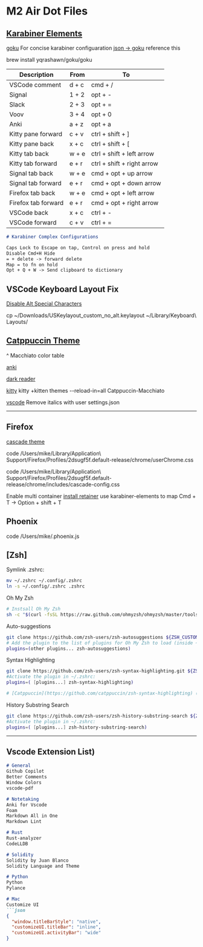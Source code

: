 # M2 Air Dot Files

## [Karabiner Elements](https://github.com/pqrs-org/Karabiner-Elements)

[goku](https://github.com/yqrashawn/GokuRakuJoudo) For concise karabiner configuaration
[json -> goku](https://github.com/yqrashawn/GokuRakuJoudo/issues/34) reference this

brew install yqrashawn/goku/goku

| Description                  | From       | To             |
| ----------------------------| ---------- | --------------|
| VSCode comment               | d + c      | cmd + /        |
| Signal                       | 1 + 2      | opt + -        |
| Slack                        | 2 + 3      | opt + =        |
| Voov                         | 3 + 4      | opt + 0        |
| Anki                         | a + z      | opt + a        |
| Kitty pane forward           | c + v      | ctrl + shift + ]|
| Kitty pane back              | x + c      | ctrl + shift + [|
| Kitty tab back               | w + e      | ctrl + shift + left arrow|
| Kitty tab forward            | e + r      | ctrl + shift + right arrow|
| Signal tab back              | w + e      | cmd + opt + up arrow|
| Signal tab forward           | e + r      | cmd + opt + down arrow|
| Firefox tab back             | w + e      | cmd + opt + left arrow|
| Firefox tab forward          | e + r      | cmd + opt + right arrow|
| VSCode back                  | x + c      | ctrl + -       |
| VSCode forward               | c + v      | ctrl + =       |

```md
# Karabiner Complex Configurations

Caps Lock to Escape on tap, Control on press and hold
Disable Cmd+H Hide
= + delete -> forward delete  
Map = to fn on hold
Opt + Q + W -> Send clipboard to dictionary

```



## VSCode Keyboard Layout Fix

[Disable Alt Special Characters](https://stackoverflow.com/questions/11876485/how-to-disable-generating-special-characters-when-pressing-the-alta-optiona)

cp ~/Downloads/USKeylayout_custom_no_alt.keylayout ~/Library/Keyboard\ Layouts/

## [Catppuccin Theme](https://github.com/catppuccin/)

^ Macchiato color table

[anki](https://github.com/catppuccin/anki)

[dark reader](https://github.com/catppuccin/dark-reader)

[kitty](https://github.com/catppuccin/kitty) kitty +kitten themes --reload-in=all Catppuccin-Macchiato

[vscode](https://github.com/catppuccin/vscode) Remove italics with user settings.json

---

## Firefox

[cascade theme](https://github.com/andreasgrafen/cascade)

code /Users/mike/Library/Application\ Support/Firefox/Profiles/2dsugf5f.default-release/chrome/userChrome.css

code /Users/mike/Library/Application\ Support/Firefox/Profiles/2dsugf5f.default-release/chrome/includes/cascade-config.css

Enable multi container
[install retainer](https://addons.mozilla.org/en-US/firefox/addon/retainer/)
use karabiner-elements to map Cmd + T -> Option + shift + T

## Phoenix

code /Users/mike/.phoenix.js


## [Zsh]

Symlink .zshrc:

```bash
mv ~/.zshrc ~/.config/.zshrc
ln -s ~/.config/.zshrc .zshrc
```

Oh My Zsh

```bash
# Instsall Oh My Zsh
sh -c "$(curl -fsSL https://raw.github.com/ohmyzsh/ohmyzsh/master/tools/install.sh)"
```

Auto-suggestions

```bash
git clone https://github.com/zsh-users/zsh-autosuggestions ${ZSH_CUSTOM:-~/.oh-my-zsh/custom}/plugins/zsh-autosuggestions
# Add the plugin to the list of plugins for Oh My Zsh to load (inside ~/.zshrc):
plugins=(other plugins... zsh-autosuggestions)
```

Syntax Highlighting

```bash
git clone https://github.com/zsh-users/zsh-syntax-highlighting.git ${ZSH_CUSTOM:-~/.oh-my-zsh/custom}/plugins/zsh-syntax-highlighting
#Activate the plugin in ~/.zshrc:
plugins=( [plugins...] zsh-syntax-highlighting)

# [Catppuccin](https://github.com/catppuccin/zsh-syntax-highlighting) (wait for macchiato to come out)
```

History Substring Search

```bash
git clone https://github.com/zsh-users/zsh-history-substring-search ${ZSH_CUSTOM:-~/.oh-my-zsh/custom}/plugins/zsh-history-substring-search
#Activate the plugin in ~/.zshrc:
plugins=( [plugins...] zsh-history-substring-search)

```

---

## Vscode Extension List)

```md
# General
Github Copilot
Better Comments
Window Colors
vscode-pdf

# Notetaking
Anki for Vscode
Foam
Markdown All in One
Markdown Lint

# Rust
Rust-analyzer
CodeLLDB

# Solidity
Solidity by Juan Blanco
Solidity Language and Theme

# Python
Python
Pylance

# Mac
Customize UI
```json
{
  "window.titleBarStyle": "native",
  "customizeUI.titleBar": "inline",
  "customizeUI.activityBar": "wide"
}
```

```
